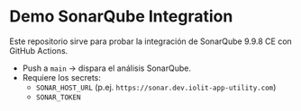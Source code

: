 # Demo SonarQube Integration

Este repositorio sirve para probar la integración de SonarQube 9.9.8 CE con GitHub Actions.

- Push a `main` → dispara el análisis SonarQube.
- Requiere los secrets:
  - `SONAR_HOST_URL` (p.ej. `https://sonar.dev.iolit-app-utility.com`)
  - `SONAR_TOKEN`

